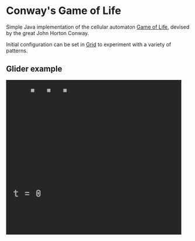 # Conway's Game of Life

Simple Java implementation of the cellular automaton [Game of Life](https://en.wikipedia.org/wiki/Conway%27s_Game_of_Life), devised by the great John Horton Conway.

Initial configuration can be set in [Grid](src/main/java/com/gameoflife/model/Grid.java) to experiment with a variety of patterns.

## Glider example

![Glider GIF][glider]

[glider]: resources/glider.gif "Glider GIF"